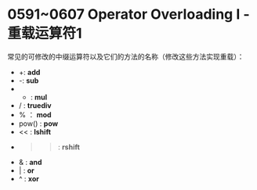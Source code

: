 # 0591~0607 Operator Overloading I - 重载运算符1
常见的可修改的中缀运算符以及它们的方法的名称（修改这些方法实现重载）：
 - +: __add__
 - -: __sub__
 - * : __mul__
 - / : __truediv__
 - % ： __mod__
 - pow() : __pow__
 - << : __lshift__
 - >> : __rshift__
 - & : __and__
 - | : __or__
 - ^ : __xor__
